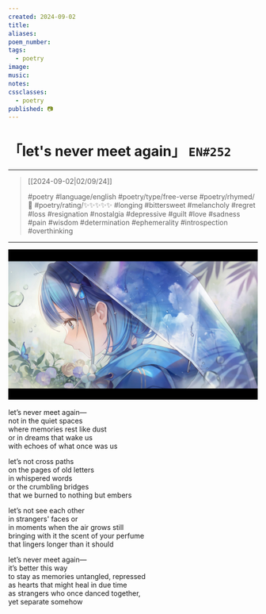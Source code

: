 ```yaml
---
created: 2024-09-02
title:
aliases:
poem_number:
tags:
  - poetry
image:
music:
notes:
cssclasses:
  - poetry
published: 📷
---
```

# 「let's never meet again」 `EN#252`

---

> [[2024-09-02|02/09/24]]
> 
> #poetry 
> #language/english 
> #poetry/type/free-verse 
> #poetry/rhymed/🔴 
> #poetry/rating/✨✨✨✨✨ 
> #longing #bittersweet #melancholy #regret #loss #resignation #nostalgia #depressive #guilt #love #sadness #pain #wisdom #determination #ephemerality #introspection #overthinking 

---

![poem-let's_never_meet_again](../!art/poem-let's_never_meet_again.jpg)


let’s never meet again—  
not in the quiet spaces  
where memories rest like dust  
or in dreams that wake us  
with echoes of what once was us  
  
let’s not cross paths  
on the pages of old letters  
in whispered words  
or the crumbling bridges  
that we burned to nothing but embers  
  
let’s not see each other  
in strangers' faces or  
in moments when the air grows still  
bringing with it the scent of your perfume  
that lingers longer than it should  
  
let’s never meet again—  
it’s better this way  
to stay as memories untangled, repressed  
as hearts that might heal in due time  
as strangers who once danced together,  
yet separate somehow